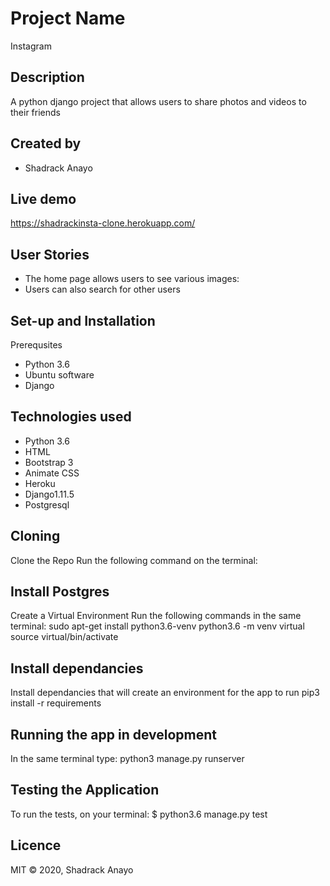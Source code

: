 # Project Name

 Instagram 

## Description

A python django project that allows users to share photos and videos to their friends

## Created by
- Shadrack Anayo

## Live demo

<https://shadrackinsta-clone.herokuapp.com/>

## User Stories
- The home page allows users to see various images:
- Users can also search for other users


## Set-up and Installation
Prerequsites
- Python 3.6
- Ubuntu software
- Django
## Technologies used
- Python 3.6
- HTML
- Bootstrap 3
- Animate CSS
- Heroku
- Django1.11.5
- Postgresql
## Cloning
Clone the Repo
Run the following command on the terminal: 

## Install Postgres

Create a Virtual Environment
Run the following commands in the same terminal: sudo apt-get install python3.6-venv python3.6 -m venv virtual source virtual/bin/activate

## Install dependancies
Install dependancies that will create an environment for the app to run pip3 install -r requirements

## Running the app in development
In the same terminal type: python3 manage.py runserver

## Testing the Application
To run the tests, on your terminal:
  $ python3.6 manage.py test 

## Licence
MIT © 2020, Shadrack Anayo





